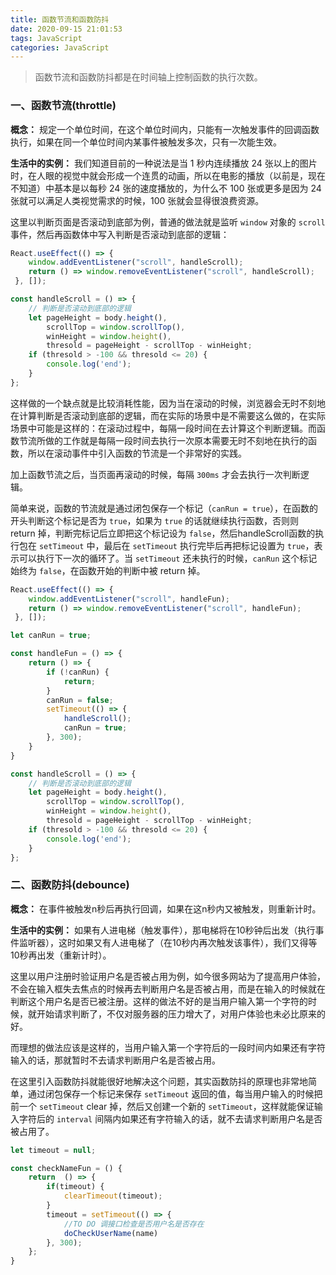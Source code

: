 ```yaml
---
title: 函数节流和函数防抖
date: 2020-09-15 21:01:53
tags: JavaScript
categories: JavaScript
---
```


> 函数节流和函数防抖都是在时间轴上控制函数的执行次数。

### 一、函数节流(throttle)

**概念：** 规定一个单位时间，在这个单位时间内，只能有一次触发事件的回调函数执行，如果在同一个单位时间内某事件被触发多次，只有一次能生效。

**生活中的实例：** 我们知道目前的一种说法是当 1 秒内连续播放 24 张以上的图片时，在人眼的视觉中就会形成一个连贯的动画，所以在电影的播放（以前是，现在不知道）中基本是以每秒 24 张的速度播放的，为什么不 100 张或更多是因为 24 张就可以满足人类视觉需求的时候，100 张就会显得很浪费资源。

这里以判断页面是否滚动到底部为例，普通的做法就是监听 `window` 对象的 `scroll` 事件，然后再函数体中写入判断是否滚动到底部的逻辑：

```javascript
React.useEffect(() => {
    window.addEventListener("scroll", handleScroll);
    return () => window.removeEventListener("scroll", handleScroll);
 }, []);

const handleScroll = () => {
    // 判断是否滚动到底部的逻辑
    let pageHeight = body.height(),
        scrollTop = window.scrollTop(),
        winHeight = window.height(),
        thresold = pageHeight - scrollTop - winHeight;
    if (thresold > -100 && thresold <= 20) {
        console.log('end');
    }
};
```

这样做的一个缺点就是比较消耗性能，因为当在滚动的时候，浏览器会无时不刻地在计算判断是否滚动到底部的逻辑，而在实际的场景中是不需要这么做的，在实际场景中可能是这样的：在滚动过程中，每隔一段时间在去计算这个判断逻辑。而函数节流所做的工作就是每隔一段时间去执行一次原本需要无时不刻地在执行的函数，所以在滚动事件中引入函数的节流是一个非常好的实践。

加上函数节流之后，当页面再滚动的时候，每隔 `300ms` 才会去执行一次判断逻辑。

简单来说，函数的节流就是通过闭包保存一个标记（`canRun = true`），在函数的开头判断这个标记是否为 `true`，如果为 `true` 的话就继续执行函数，否则则 return 掉，判断完标记后立即把这个标记设为 `false`，然后handleScroll函数的执行包在 `setTimeout` 中，最后在 `setTimeout` 执行完毕后再把标记设置为 `true`，表示可以执行下一次的循环了。当 `setTimeout` 还未执行的时候，`canRun` 这个标记始终为 `false`，在函数开始的判断中被 return 掉。

```javascript
React.useEffect(() => {
    window.addEventListener("scroll", handleFun);
    return () => window.removeEventListener("scroll", handleFun);
 }, []);

let canRun = true;

const handleFun = () => {
    return () => {
        if (!canRun) {
            return;
        }
        canRun = false;
        setTimeout(() => {
            handleScroll();
            canRun = true;
        }, 300);
    }
}

const handleScroll = () => {
    // 判断是否滚动到底部的逻辑
    let pageHeight = body.height(),
        scrollTop = window.scrollTop(),
        winHeight = window.height(),
        thresold = pageHeight - scrollTop - winHeight;
    if (thresold > -100 && thresold <= 20) {
        console.log('end');
    }
};
```

### 二、函数防抖(debounce)

**概念：** 在事件被触发n秒后再执行回调，如果在这n秒内又被触发，则重新计时。

**生活中的实例：** 如果有人进电梯（触发事件），那电梯将在10秒钟后出发（执行事件监听器），这时如果又有人进电梯了（在10秒内再次触发该事件），我们又得等10秒再出发（重新计时）。

这里以用户注册时验证用户名是否被占用为例，如今很多网站为了提高用户体验，不会在输入框失去焦点的时候再去判断用户名是否被占用，而是在输入的时候就在判断这个用户名是否已被注册。这样的做法不好的是当用户输入第一个字符的时候，就开始请求判断了，不仅对服务器的压力增大了，对用户体验也未必比原来的好。

而理想的做法应该是这样的，当用户输入第一个字符后的一段时间内如果还有字符输入的话，那就暂时不去请求判断用户名是否被占用。

在这里引入函数防抖就能很好地解决这个问题，其实函数防抖的原理也非常地简单，通过闭包保存一个标记来保存 `setTimeout` 返回的值，每当用户输入的时候把前一个 `setTimeout` clear 掉，然后又创建一个新的 `setTimeout`，这样就能保证输入字符后的 `interval` 间隔内如果还有字符输入的话，就不去请求判断用户名是否被占用了。

```JavaScript
let timeout = null;

const checkNameFun = () {
    return  () => {
        if(timeout) {
            clearTimeout(timeout);
		}
        timeout = setTimeout(() => {
            //TO DO 调接口检查是否用户名是否存在
            doCheckUserName(name)
        }, 300);
    };
}
```

